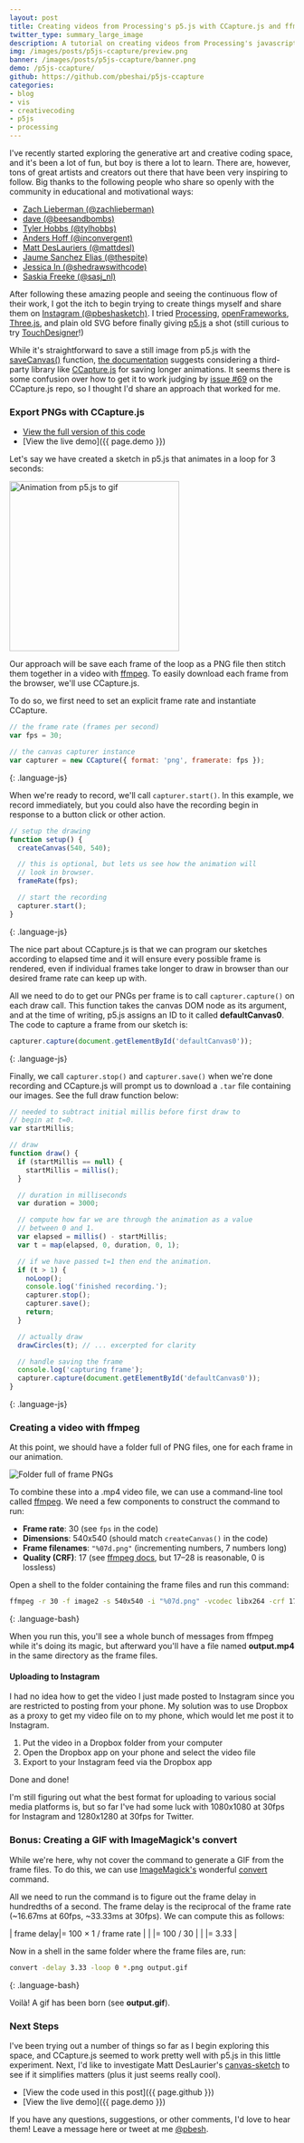 ```yaml
---
layout: post
title: Creating videos from Processing's p5.js with CCapture.js and ffmpeg
twitter_type: summary_large_image
description: A tutorial on creating videos from Processing's javascript library p5.js with the help of CCapture.js and ffmpeg.
img: /images/posts/p5js-ccapture/preview.png
banner: /images/posts/p5js-ccapture/banner.png
demo: /p5js-ccapture/
github: https://github.com/pbeshai/p5js-ccapture
categories:
- blog
- vis
- creativecoding
- p5js
- processing
---
```

I've recently started exploring the generative art and creative coding space, and it's been a lot of fun, but boy is there a lot to learn. There are, however, tons of great artists and creators out there that have been very inspiring to follow. Big thanks to the following people who share so openly with the community in educational and motivational ways:

  - [Zach Lieberman (@zachlieberman)](https://twitter.com/zachlieberman)
  - [dave (@beesandbombs)](https://twitter.com/beesandbombs)
  - [Tyler Hobbs (@tylhobbs)](https://twitter.com/tylhobbs)
  - [Anders Hoff (@inconvergent)](https://twitter.com/inconvergent)
  - [Matt DesLauriers (@mattdesl)](https://twitter.com/mattdesl)
  - [Jaume Sanchez Elias (@thespite)](https://twitter.com/thespite)
  - [Jessica In (@shedrawswithcode)](https://www.instagram.com/shedrawswithcode/)
  - [Saskia Freeke (@sasj_nl)](https://twitter.com/sasj_nl)

After following these amazing people and seeing the continuous flow of their work, I got the itch to begin trying to create things myself and share them on [Instagram (@pbeshasketch)](https://www.instagram.com/pbeshasketch/). I tried [Processing](https://processing.org/), [openFrameworks](http://openframeworks.cc/), [Three.js](https://threejs.org/), and plain old SVG before finally giving [p5.js](https://p5js.org) a shot (still curious to try [TouchDesigner](https://www.derivative.ca/)!)

While it's straightforward to save a still image from p5.js with the [saveCanvas()](https://p5js.org/reference/#/p5/saveCanvas) function, [the documentation](https://p5js.org/reference/#/p5/saveFrames) suggests considering a third-party library like [CCapture.js](https://github.com/spite/ccapture.js/) for saving longer animations. It seems there is some confusion over how to get it to work judging by [issue #69](https://github.com/spite/ccapture.js/issues/69) on the CCapture.js repo, so I thought I'd share an approach that worked for me.

### Export PNGs with CCapture.js

- [View the full version of this code](https://github.com/pbeshai/p5js-ccapture/blob/master/index.html)
- [View the live demo]({{ page.demo }})


Let's say we have created a sketch in p5.js that animates in a loop for 3 seconds:

<img src="/images/posts/p5js-ccapture/output.gif" width="300" alt="Animation from p5.js to gif"/>

Our approach will be save each frame of the loop as a PNG file then stitch them together in a video with [ffmpeg](https://www.ffmpeg.org/). To easily download each frame from the browser, we'll use CCapture.js. 

To do so, we first need to set an explicit frame rate and instantiate CCapture.

```js
// the frame rate (frames per second)
var fps = 30;

// the canvas capturer instance
var capturer = new CCapture({ format: 'png', framerate: fps });
```
{: .language-js}

When we're ready to record, we'll call `capturer.start()`. In this example, we record immediately, but you could also have the recording begin in response to a button click or other action.


```js
// setup the drawing
function setup() {
  createCanvas(540, 540);

  // this is optional, but lets us see how the animation will 
  // look in browser.
  frameRate(fps);

  // start the recording
  capturer.start();
}
```
{: .language-js}


The nice part about CCapture.js is that we can program our sketches according to elapsed time and it will ensure every possible frame is rendered, even if individual frames take longer to draw in browser than our desired frame rate can keep up with.

All we need to do to get our PNGs per frame is to call `capturer.capture()` on each draw call. This function takes the canvas DOM node as its argument, and at the time of writing, p5.js assigns an ID to it called **defaultCanvas0**. The code to capture a frame from our sketch is:

```js
capturer.capture(document.getElementById('defaultCanvas0'));
```
{: .language-js}

Finally, we call `capturer.stop()` and `capturer.save()` when we're done recording and CCapture.js will prompt us to download a `.tar` file containing our images. See the full draw function below:

```js
// needed to subtract initial millis before first draw to 
// begin at t=0.
var startMillis; 

// draw
function draw() {
  if (startMillis == null) {
    startMillis = millis();
  }

  // duration in milliseconds
  var duration = 3000;

  // compute how far we are through the animation as a value 
  // between 0 and 1.
  var elapsed = millis() - startMillis;
  var t = map(elapsed, 0, duration, 0, 1);

  // if we have passed t=1 then end the animation.
  if (t > 1) {
    noLoop();
    console.log('finished recording.');
    capturer.stop();
    capturer.save();
    return;
  }

  // actually draw
  drawCircles(t); // ... excerpted for clarity

  // handle saving the frame
  console.log('capturing frame');
  capturer.capture(document.getElementById('defaultCanvas0'));
}
```
{: .language-js}

### Creating a video with ffmpeg

At this point, we should have a folder full of PNG files, one for each frame in our animation.

![Folder full of frame PNGs](/images/posts/p5js-ccapture/finder_files.png)

To combine these into a .mp4 video file, we can use a command-line tool called [ffmpeg](https://www.ffmpeg.org/). We need a few components to construct the command to run:

- **Frame rate**: 30 (see `fps` in the code)
- **Dimensions**: 540x540 (should match `createCanvas()` in the code)
- **Frame filenames**: `"%07d.png"` (incrementing numbers, 7 numbers long)
- **Quality (CRF)**: 17 (see [ffmpeg docs](https://trac.ffmpeg.org/wiki/Encode/H.264), but 17–28 is reasonable, 0 is lossless)

Open a shell to the folder containing the frame files and run this command:

```bash
ffmpeg -r 30 -f image2 -s 540x540 -i "%07d.png" -vcodec libx264 -crf 17 -pix_fmt yuv420p output.mp4
```
{: .language-bash}

When you run this, you'll see a whole bunch of messages from ffmpeg while it's doing its magic, but afterward you'll have a file named **output.mp4** in the same directory as the frame files. 


#### Uploading to Instagram

I had no idea how to get the video I just made posted to Instagram since you are restricted to posting from your phone. My solution was to use Dropbox as a proxy to get my video file on to my phone, which would let me post it to Instagram. 

1. Put the video in a Dropbox folder from your computer
2. Open the Dropbox app on your phone and select the video file
3. Export to your Instagram feed via the Dropbox app

Done and done!

I'm still figuring out what the best format for uploading to various social media platforms is, but so far I've had some luck with 1080x1080 at 30fps for Instagram and 1280x1280 at 30fps for Twitter. 


### Bonus: Creating a GIF with ImageMagick's convert

While we're here, why not cover the command to generate a GIF from the frame files. To do this, we can use [ImageMagick's](https://www.imagemagick.org) wonderful [convert](https://www.imagemagick.org/script/convert.php) command.

All we need to run the command is to figure out the frame delay in hundredths of a second. The frame delay is the reciprocal of the frame rate (~16.67ms at 60fps, ~33.33ms at 30fps). We can compute this as follows:

| frame delay|= 100 &times; 1 / frame rate |
|  |= 100 / 30 |
|  |= 3.33 |

Now in a shell in the same folder where the frame files are, run:

```bash
convert -delay 3.33 -loop 0 *.png output.gif
```
{: .language-bash}

Voilà! A gif has been born (see **output.gif**).

### Next Steps

I've been trying out a number of things so far as I begin exploring this space, and CCapture.js seemed to work pretty well with p5.js in this little experiment. Next, I'd like to investigate Matt DesLaurier's [canvas-sketch](https://github.com/mattdesl/canvas-sketch) to see if it simplifies matters (plus it just seems really cool).

- [View the code used in this post]({{ page.github }})
- [View the live demo]({{ page.demo }})

If you have any questions, suggestions, or other comments, I'd love to hear them! Leave a message here or tweet at me [@pbesh](https://twitter.com/pbesh).


